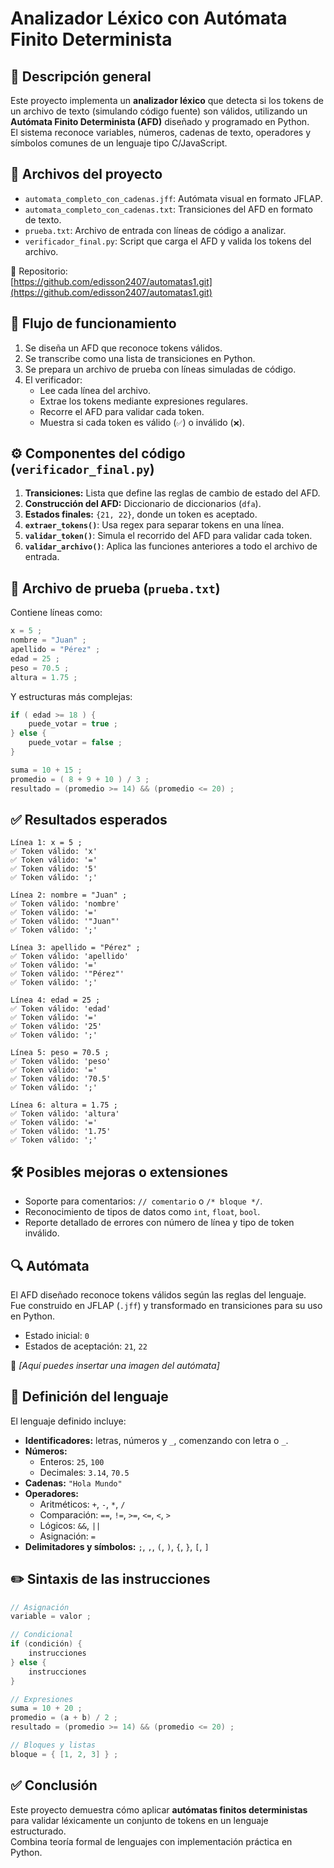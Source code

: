 # Analizador Léxico con Autómata Finito Determinista

## 📘 Descripción general
Este proyecto implementa un **analizador léxico** que detecta si los tokens de un archivo de texto (simulando código fuente) son válidos, utilizando un **Autómata Finito Determinista (AFD)** diseñado y programado en Python.  
El sistema reconoce variables, números, cadenas de texto, operadores y símbolos comunes de un lenguaje tipo C/JavaScript.

## 📁 Archivos del proyecto
- `automata_completo_con_cadenas.jff`: Autómata visual en formato JFLAP.  
- `automata_completo_con_cadenas.txt`: Transiciones del AFD en formato de texto.  
- `prueba.txt`: Archivo de entrada con líneas de código a analizar.  
- `verificador_final.py`: Script que carga el AFD y valida los tokens del archivo.  

🔗 Repositorio:  
[https://github.com/edisson2407/automatas1.git](https://github.com/edisson2407/automatas1.git)

## 🔄 Flujo de funcionamiento
1. Se diseña un AFD que reconoce tokens válidos.  
2. Se transcribe como una lista de transiciones en Python.  
3. Se prepara un archivo de prueba con líneas simuladas de código.  
4. El verificador:  
   - Lee cada línea del archivo.  
   - Extrae los tokens mediante expresiones regulares.  
   - Recorre el AFD para validar cada token.  
   - Muestra si cada token es válido (`✅`) o inválido (`❌`).  

## ⚙️ Componentes del código (`verificador_final.py`)
1. **Transiciones:** Lista que define las reglas de cambio de estado del AFD.  
2. **Construcción del AFD:** Diccionario de diccionarios (`dfa`).  
3. **Estados finales:** `{21, 22}`, donde un token es aceptado.  
4. **`extraer_tokens()`**: Usa regex para separar tokens en una línea.  
5. **`validar_token()`**: Simula el recorrido del AFD para validar cada token.  
6. **`validar_archivo()`**: Aplica las funciones anteriores a todo el archivo de entrada.

## 📄 Archivo de prueba (`prueba.txt`)
Contiene líneas como:
```c
x = 5 ;
nombre = "Juan" ;
apellido = "Pérez" ;
edad = 25 ;
peso = 70.5 ;
altura = 1.75 ;
```

Y estructuras más complejas:
```c
if ( edad >= 18 ) {
    puede_votar = true ;
} else {
    puede_votar = false ;
}

suma = 10 + 15 ;
promedio = ( 8 + 9 + 10 ) / 3 ;
resultado = (promedio >= 14) && (promedio <= 20) ;
```

## ✅ Resultados esperados
```text
Línea 1: x = 5 ;
✅ Token válido: 'x'
✅ Token válido: '='
✅ Token válido: '5'
✅ Token válido: ';'

Línea 2: nombre = "Juan" ;
✅ Token válido: 'nombre'
✅ Token válido: '='
✅ Token válido: '"Juan"'
✅ Token válido: ';'

Línea 3: apellido = "Pérez" ;
✅ Token válido: 'apellido'
✅ Token válido: '='
✅ Token válido: '"Pérez"'
✅ Token válido: ';'

Línea 4: edad = 25 ;
✅ Token válido: 'edad'
✅ Token válido: '='
✅ Token válido: '25'
✅ Token válido: ';'

Línea 5: peso = 70.5 ;
✅ Token válido: 'peso'
✅ Token válido: '='
✅ Token válido: '70.5'
✅ Token válido: ';'

Línea 6: altura = 1.75 ;
✅ Token válido: 'altura'
✅ Token válido: '='
✅ Token válido: '1.75'
✅ Token válido: ';'
```

## 🛠️ Posibles mejoras o extensiones
- Soporte para comentarios: `// comentario` o `/* bloque */`.  
- Reconocimiento de tipos de datos como `int`, `float`, `bool`.  
- Reporte detallado de errores con número de línea y tipo de token inválido.

## 🔍 Autómata
El AFD diseñado reconoce tokens válidos según las reglas del lenguaje.  
Fue construido en JFLAP (`.jff`) y transformado en transiciones para su uso en Python.

- Estado inicial: `0`  
- Estados de aceptación: `21`, `22`

📌 *[Aquí puedes insertar una imagen del autómata]*

## 🧾 Definición del lenguaje
El lenguaje definido incluye:

- **Identificadores:** letras, números y `_`, comenzando con letra o `_`.  
- **Números:**  
  - Enteros: `25`, `100`  
  - Decimales: `3.14`, `70.5`  
- **Cadenas:** `"Hola Mundo"`  
- **Operadores:**  
  - Aritméticos: `+`, `-`, `*`, `/`  
  - Comparación: `==`, `!=`, `>=`, `<=`, `<`, `>`  
  - Lógicos: `&&`, `||`  
  - Asignación: `=`  
- **Delimitadores y símbolos:** `;`, `,`, `(`, `)`, `{`, `}`, `[`, `]`

## ✏️ Sintaxis de las instrucciones
```c
// Asignación
variable = valor ;

// Condicional
if (condición) {
    instrucciones
} else {
    instrucciones
}

// Expresiones
suma = 10 + 20 ;
promedio = (a + b) / 2 ;
resultado = (promedio >= 14) && (promedio <= 20) ;

// Bloques y listas
bloque = { [1, 2, 3] } ;
```

## ✅ Conclusión
Este proyecto demuestra cómo aplicar **autómatas finitos deterministas** para validar léxicamente un conjunto de tokens en un lenguaje estructurado.  
Combina teoría formal de lenguajes con implementación práctica en Python.
